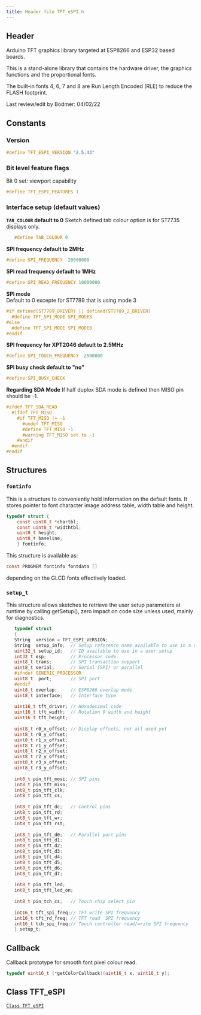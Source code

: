 ```yaml
---
title: Header file TFT_eSPI.h
---
```


## Header

Arduino TFT graphics library targeted at ESP8266 and ESP32 based boards.

This is a stand-alone library that contains the hardware driver, the graphics functions and the proportional fonts.

The built-in fonts 4, 6, 7 and 8 are Run Length Encoded (RLE) to reduce the FLASH footprint.

Last review/edit by Bodmer: 04/02/22

## Constants

### Version
``` C
#define TFT_ESPI_VERSION "2.5.43"
```

### Bit level feature flags
Bit 0 set: viewport capability
``` C
#define TFT_ESPI_FEATURES 1
```

### Interface setup (default values)
**`TAB_COLOUR` default to 0**
Sketch defined tab colour option is for ST7735 displays only.
``` C
   #define TAB_COLOUR 0
```

**SPI frequency default to 2MHz**
``` C
#define SPI_FREQUENCY  20000000
```

**SPI read frequency default to 1MHz**
``` C
#define SPI_READ_FREQUENCY 10000000
```

**SPI mode**<br/>
Default to 0 excepte for ST7789 that is using mode 3
``` C
#if defined(ST7789_DRIVER) || defined(ST7789_2_DRIVER)
  #define TFT_SPI_MODE SPI_MODE3
#else
  #define TFT_SPI_MODE SPI_MODE0
#endif
```

**SPI frequency for XPT2046 default to 2.5MHz**
``` C
#define SPI_TOUCH_FREQUENCY  2500000
```

**SPI busy check default to "no"**
``` C
#define SPI_BUSY_CHECK
```

**Regarding SDA Mode**
If half duplex SDA mode is defined then MISO pin should be -1.
``` C
#ifdef TFT_SDA_READ
  #ifdef TFT_MISO
    #if TFT_MISO != -1
      #undef TFT_MISO
      #define TFT_MISO -1
      #warning TFT_MISO set to -1
    #endif
  #endif
#endif  
```

## Structures

### `fontinfo`

This is a structure to conveniently hold information on the default fonts. It stores pointer to font character image 
address table, width table and height.

``` C
typedef struct {
    const uint8_t *chartbl;
    const uint8_t *widthtbl;
    uint8_t height;
    uint8_t baseline;
    } fontinfo;
```

This structure is available as:
``` C
const PROGMEM fontinfo fontdata []
```
depending on the GLCD fonts effectively loaded.

### `setup_t`

This structure allows sketches to retrieve the user setup parameters at runtime by calling getSetup(), zero impact on
code size unless used, mainly for diagnostics.

``` C
   typedef struct
   {
   String  version = TFT_ESPI_VERSION;
   String  setup_info;  // Setup reference name available to use in a user setup
   uint32_t setup_id;   // ID available to use in a user setup
   int32_t esp;         // Processor code
   uint8_t trans;       // SPI transaction support
   uint8_t serial;      // Serial (SPI) or parallel
   #ifndef GENERIC_PROCESSOR
   uint8_t  port;       // SPI port
   #endif
   uint8_t overlap;     // ESP8266 overlap mode
   uint8_t interface;   // Interface type
   
   uint16_t tft_driver; // Hexadecimal code
   uint16_t tft_width;  // Rotation 0 width and height
   uint16_t tft_height;
   
   uint8_t r0_x_offset; // Display offsets, not all used yet
   uint8_t r0_y_offset;
   uint8_t r1_x_offset;
   uint8_t r1_y_offset;
   uint8_t r2_x_offset;
   uint8_t r2_y_offset;
   uint8_t r3_x_offset;
   uint8_t r3_y_offset;
   
   int8_t pin_tft_mosi; // SPI pins
   int8_t pin_tft_miso;
   int8_t pin_tft_clk;
   int8_t pin_tft_cs;
   
   int8_t pin_tft_dc;   // Control pins
   int8_t pin_tft_rd;
   int8_t pin_tft_wr;
   int8_t pin_tft_rst;
   
   int8_t pin_tft_d0;   // Parallel port pins
   int8_t pin_tft_d1;
   int8_t pin_tft_d2;
   int8_t pin_tft_d3;
   int8_t pin_tft_d4;
   int8_t pin_tft_d5;
   int8_t pin_tft_d6;
   int8_t pin_tft_d7;
   
   int8_t pin_tft_led;
   int8_t pin_tft_led_on;
   
   int8_t pin_tch_cs;   // Touch chip select pin
   
   int16_t tft_spi_freq;// TFT write SPI frequency
   int16_t tft_rd_freq; // TFT read  SPI frequency
   int16_t tch_spi_freq;// Touch controller read/write SPI frequency
   } setup_t;
```

## Callback

Callback prototype for smooth font pixel colour read.

``` C
typedef uint16_t (*getColorCallback)(uint16_t x, uint16_t y);
```

## Class TFT_eSPI

[`Class TFT_eSPI`](class.md)
